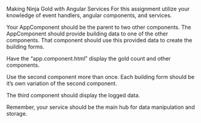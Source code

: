 Making Ninja Gold with Angular Services
For this assignment utilize your knowledge of event handlers, angular components, and services.

Your AppComponent should be the parent to two other components. The AppComponent should provide building data to one of the other components. That component should use this provided data to create the building forms.

Have the “app.component.html” display the gold count and other components.

Use the second component more than once. Each building form should be it’s own variation of the second component.

The third component should display the logged data.

Remember, your service should be the main hub for data manipulation and storage.